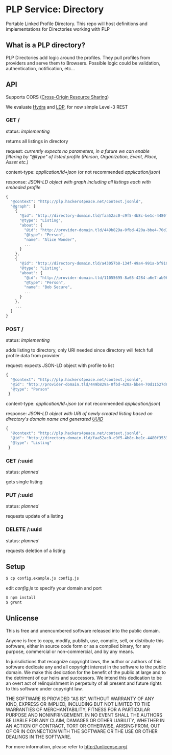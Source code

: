 # PLP Service: Directory

Portable Linked Profile Directory. This repo will host definitions and implementations for Directories working with PLP

## What is a PLP directory?

PLP Directories add logic around the profiles. They pull profiles from providers and serve them to Browsers. Possible logic could be validation, authentication, notification, etc...

## API

Supports CORS ([Cross-Origin Resource Sharing](http://enable-cors.org/))

We evaluate [Hydra](http://www.hydra-cg.com/) and [LDP](http://www.w3.org/TR/ldp/), for now simple Level-3 REST

### GET /

status: *implementing*

returns all listings in directory

request: *currently expects no parameters, in a future we can
enable filtering by "@type" of listed profile (Person, Organization,
Event, Place, Asset etc.)*

content-type: *application/ld+json* (or not recommended *application/json*)

response: *JSON-LD object with graph including all listings each with embeded profile*

```js
{
  "@context": "http://plp.hackers4peace.net/context.jsonld",
  "@graph": [
    {
      "@id": "http://directory-domain.tld/faa52ac0-c9f5-4b8c-be1c-4480f353315f"
      "@type": "Listing",
      "about": {
        "@id": "http://provider-domain.tld/449b829a-0fbd-420a-bbe4-70d11527d62b",
        "@type": "Person",
        "name": "Alice Wonder",
        ...
      }
    },
    {
      "@id": "http://directory-domain.tld/a43057b8-134f-49a4-991a-bf910f0803e9"
      "@type": "Listing",
      "about": {
        "@id": "http://provider-domain.tld/11055695-8a65-4284-a6e7-ab96884e7658",
        "@type": "Person",
        "name": "Bob Secure",
        ...
      }
    },
    ...
  ]
}
```

### POST /

status: *implementing*

adds listing to directory, only URI needed since directory will fetch
full profile data from provider

request: expects JSON-LD object with profile to list


```js
{
  "@context": "http://plp.hackers4peace.net/context.jsonld",
  "@id": "http://provider-domain.tld/449b829a-0fbd-420a-bbe4-70d11527d62b",
  "@type": "Person"
 }
```

content-type: *application/ld+json* (or not recommended *application/json*)

response: *JSON-LD object with URI of newly created listing based on
directory's domain name and generated [UUID](http://en.wikipedia.org/wiki/Universally_unique_identifier)*

```js
{
  "@context": "http://plp.hackers4peace.net/context.jsonld",
  "@id": "http://directory-domain.tld/faa52ac0-c9f5-4b8c-be1c-4480f353315f",
  "@type": "Listing"
 }
```

### GET /:uuid

status: *planned*

gets single listing

### PUT /:uuid

status: *planned*

requests update of a listing

### DELETE /:uuid

status: *planned*

requests deletion of a listing


## Setup

```bash
$ cp config.example.js config.js
```

edit *config.js* to specify your domain and port

```bash
$ npm install
$ grunt
```

## Unlicense

This is free and unencumbered software released into the public domain.

Anyone is free to copy, modify, publish, use, compile, sell, or
distribute this software, either in source code form or as a compiled
binary, for any purpose, commercial or non-commercial, and by any
means.

In jurisdictions that recognize copyright laws, the author or authors
of this software dedicate any and all copyright interest in the
software to the public domain. We make this dedication for the benefit
of the public at large and to the detriment of our heirs and
successors. We intend this dedication to be an overt act of
relinquishment in perpetuity of all present and future rights to this
software under copyright law.

THE SOFTWARE IS PROVIDED "AS IS", WITHOUT WARRANTY OF ANY KIND,
EXPRESS OR IMPLIED, INCLUDING BUT NOT LIMITED TO THE WARRANTIES OF
MERCHANTABILITY, FITNESS FOR A PARTICULAR PURPOSE AND NONINFRINGEMENT.
IN NO EVENT SHALL THE AUTHORS BE LIABLE FOR ANY CLAIM, DAMAGES OR
OTHER LIABILITY, WHETHER IN AN ACTION OF CONTRACT, TORT OR OTHERWISE,
ARISING FROM, OUT OF OR IN CONNECTION WITH THE SOFTWARE OR THE USE OR
OTHER DEALINGS IN THE SOFTWARE.

For more information, please refer to <http://unlicense.org/>
